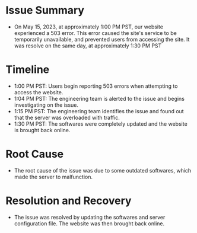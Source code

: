 # Issue Summary

- On May 15, 2023, at approximately 1:00 PM PST, our website experienced a 503 error. This error caused the site's service to be temporarily unavailable, and  prevented users from accessing the site. It was resolve on the same day, at approximately 1:30 PM PST

# Timeline

- 1:00 PM PST: Users begin reporting 503 errors when attempting to access the website.
- 1:04 PM PST: The engineering team is alerted to the issue and begins investigating on the issue.
- 1:15 PM PST: The engineering team identifies the issue and found out that the server was overloaded with traffic.
- 1:30 PM PST: The softwares were completely updated and the website is brought back online.

# Root Cause

- The root cause of the issue was due to some outdated softwares, which made the server to malfunction.

# Resolution and Recovery

- The issue was resolved by updating the softwares and server configuration file. The website was then brought back online.
